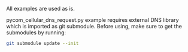 All examples are used as is. 

pycom_cellular_dns_request.py example requires external DNS library which is imported as git submodule. Before using, make sure to get the submodules by running:

```bash
git submodule update --init
```
